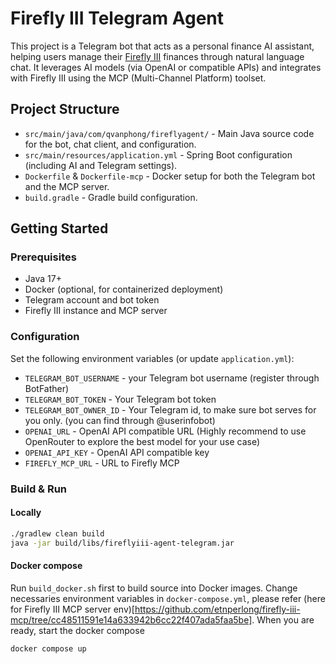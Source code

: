 # Firefly III Telegram Agent

This project is a Telegram bot that acts as a personal finance AI assistant, helping users manage their [Firefly III](https://firefly-iii.org/) finances through natural language chat. It leverages AI models (via OpenAI or compatible APIs) and integrates with Firefly III using the MCP (Multi-Channel Platform) toolset.

## Project Structure

- `src/main/java/com/qvanphong/fireflyagent/` - Main Java source code for the bot, chat client, and configuration.
- `src/main/resources/application.yml` - Spring Boot configuration (including AI and Telegram settings).
- `Dockerfile` & `Dockerfile-mcp` - Docker setup for both the Telegram bot and the MCP server.
- `build.gradle` - Gradle build configuration.

## Getting Started

### Prerequisites

- Java 17+
- Docker (optional, for containerized deployment)
- Telegram account and bot token
- Firefly III instance and MCP server

### Configuration

Set the following environment variables (or update `application.yml`):

- `TELEGRAM_BOT_USERNAME` - your Telegram bot username (register through BotFather)
- `TELEGRAM_BOT_TOKEN` - Your Telegram bot token
- `TELEGRAM_BOT_OWNER_ID` - Your Telegram id, to make sure bot serves for you only. (you can find through @userinfobot)
- `OPENAI_URL` - OpenAI API compatible URL (Highly recommend to use OpenRouter to explore the best model for your use case)
- `OPENAI_API_KEY` - OpenAI API compatible key
- `FIREFLY_MCP_URL` - URL to Firefly MCP

### Build & Run

#### Locally

```sh
./gradlew clean build
java -jar build/libs/fireflyiii-agent-telegram.jar
```

#### Docker compose
Run `build_docker.sh` first to build source into Docker images.
Change necessaries environment variables in `docker-compose.yml`, please refer (here for Firefly III MCP server env)[https://github.com/etnperlong/firefly-iii-mcp/tree/cc48511591e14a633942b6cc22f407ada5faa5be].
When you are ready, start the docker compose

```sh
docker compose up
```